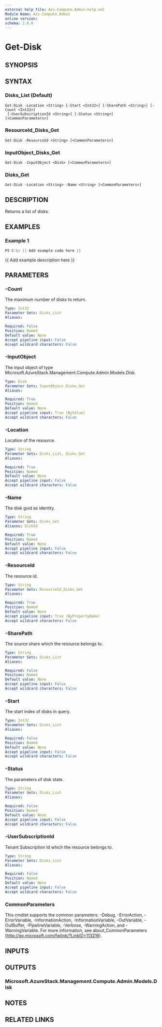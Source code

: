 ```yaml
---
external help file: Azs.Compute.Admin-help.xml
Module Name: Azs.Compute.Admin
online version:
schema: 2.0.0
---
```


# Get-Disk

## SYNOPSIS

## SYNTAX

### Disks_List (Default)
```
Get-Disk -Location <String> [-Start <Int32>] [-SharePath <String>] [-Count <Int32>]
 [-UserSubscriptionId <String>] [-Status <String>] [<CommonParameters>]
```

### ResourceId_Disks_Get
```
Get-Disk -ResourceId <String> [<CommonParameters>]
```

### InputObject_Disks_Get
```
Get-Disk -InputObject <Disk> [<CommonParameters>]
```

### Disks_Get
```
Get-Disk -Location <String> -Name <String> [<CommonParameters>]
```

## DESCRIPTION
Returns a list of disks.

## EXAMPLES

### Example 1
```powershell
PS C:\> {{ Add example code here }}
```

{{ Add example description here }}

## PARAMETERS

### -Count
The maximum number of disks to return.

```yaml
Type: Int32
Parameter Sets: Disks_List
Aliases:

Required: False
Position: Named
Default value: None
Accept pipeline input: False
Accept wildcard characters: False
```

### -InputObject
The input object of type Microsoft.AzureStack.Management.Compute.Admin.Models.Disk.

```yaml
Type: Disk
Parameter Sets: InputObject_Disks_Get
Aliases:

Required: True
Position: Named
Default value: None
Accept pipeline input: True (ByValue)
Accept wildcard characters: False
```

### -Location
Location of the resource.

```yaml
Type: String
Parameter Sets: Disks_List, Disks_Get
Aliases:

Required: True
Position: Named
Default value: None
Accept pipeline input: False
Accept wildcard characters: False
```

### -Name
The disk guid as identity.

```yaml
Type: String
Parameter Sets: Disks_Get
Aliases: DiskId

Required: True
Position: Named
Default value: None
Accept pipeline input: False
Accept wildcard characters: False
```

### -ResourceId
The resource id.

```yaml
Type: String
Parameter Sets: ResourceId_Disks_Get
Aliases:

Required: True
Position: Named
Default value: None
Accept pipeline input: True (ByPropertyName)
Accept wildcard characters: False
```

### -SharePath
The source share which the resource belongs to.

```yaml
Type: String
Parameter Sets: Disks_List
Aliases:

Required: False
Position: Named
Default value: None
Accept pipeline input: False
Accept wildcard characters: False
```

### -Start
The start index of disks in query.

```yaml
Type: Int32
Parameter Sets: Disks_List
Aliases:

Required: False
Position: Named
Default value: None
Accept pipeline input: False
Accept wildcard characters: False
```

### -Status
The parameters of disk state.

```yaml
Type: String
Parameter Sets: Disks_List
Aliases:

Required: False
Position: Named
Default value: None
Accept pipeline input: False
Accept wildcard characters: False
```

### -UserSubscriptionId
Tenant Subscription Id which the resource belongs to.

```yaml
Type: String
Parameter Sets: Disks_List
Aliases:

Required: False
Position: Named
Default value: None
Accept pipeline input: False
Accept wildcard characters: False
```

### CommonParameters
This cmdlet supports the common parameters: -Debug, -ErrorAction, -ErrorVariable, -InformationAction, -InformationVariable, -OutVariable, -OutBuffer, -PipelineVariable, -Verbose, -WarningAction, and -WarningVariable. For more information, see about_CommonParameters (http://go.microsoft.com/fwlink/?LinkID=113216).

## INPUTS

## OUTPUTS

### Microsoft.AzureStack.Management.Compute.Admin.Models.Disk

## NOTES

## RELATED LINKS
